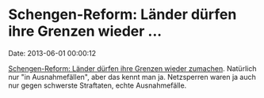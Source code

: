 Schengen-Reform: Länder dürfen ihre Grenzen wieder \...
=======================================================

Date: 2013-06-01 00:00:12

[Schengen-Reform: Länder dürfen ihre Grenzen wieder
zumachen](http://www.tagesschau.de/ausland/schengen178.html). Natürlich
nur \"in Ausnahmefällen\", aber das kennt man ja. Netzsperren waren ja
auch nur gegen schwerste Straftaten, echte Ausnahmefälle.
